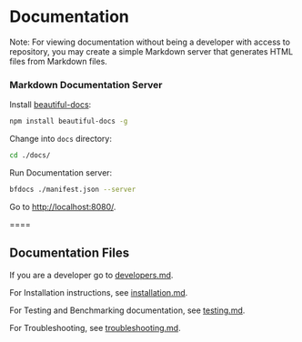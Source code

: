 # Documentation

Note: For viewing documentation without being a developer with access to repository, you may create a simple Markdown server that generates HTML files from Markdown files.

### Markdown Documentation Server 
Install [beautiful-docs](http://beautifuldocs.com/):
```bash
npm install beautiful-docs -g
```
Change into `docs` directory:
```bash
cd ./docs/
```
Run Documentation server:
```bash
bfdocs ./manifest.json --server
```
Go to [http://localhost:8080/](http://localhost:8080).

====

## Documentation Files

If you are a developer go to [developers.md](developers.md).

For Installation instructions, see [installation.md](installation.md).

For Testing and Benchmarking documentation, see [testing.md](testing.md).

For Troubleshooting, see [troubleshooting.md](troubleshooting.md).
